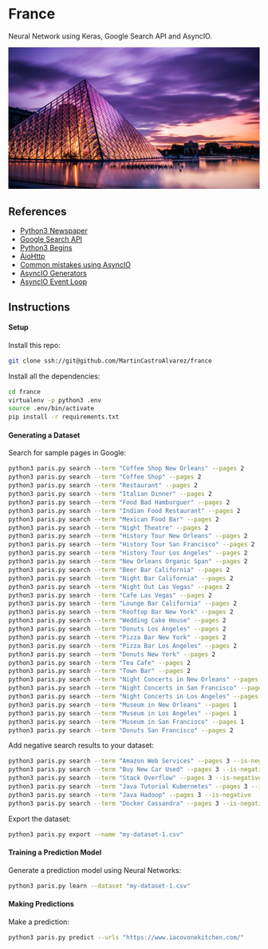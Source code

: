 # France
Neural Network using Keras, Google Search API and AsyncIO.

![image-alt](./france.jpg)

## References
- [Python3 Newspaper](https://pypi.org/project/newspaper3k/)
- [Google Search API](https://github.com/abenassi/Google-Search-API)
- [Python3 Begins](https://pypi.org/project/begins/)
- [AioHttp](https://aiohttp.readthedocs.io/en/stable/)
- [Common mistakes using AsyncIO](https://xinhuang.github.io/posts/2017-07-31-common-mistakes-using-python3-asyncio.html)
- [AsyncIO Generators](https://github.com/python-trio/async_generator)
- [AsyncIO Event Loop](https://docs.python.org/3/library/asyncio-eventloop.html)

## Instructions

#### Setup
Install this repo:
```bash
git clone ssh://git@github.com/MartinCastroAlvarez/france
```
Install all the dependencies:
```bash
cd france
virtualenv -p python3 .env
source .env/bin/activate
pip install -r requirements.txt
```

#### Generating a Dataset
Search for sample pages in Google:
```bash
python3 paris.py search --term "Coffee Shop New Orleans" --pages 2
python3 paris.py search --term "Coffee Shop" --pages 2
python3 paris.py search --term "Restaurant" --pages 2
python3 paris.py search --term "Italian Dinner" --pages 2
python3 paris.py search --term "Food Bad Hamburguer" --pages 2
python3 paris.py search --term "Indian Food Restaurant" --pages 2
python3 paris.py search --term "Mexican Food Bar" --pages 2
python3 paris.py search --term "Night Theatre" --pages 2
python3 paris.py search --term "History Tour New Orleans" --pages 2
python3 paris.py search --term "History Tour San Francisco" --pages 2
python3 paris.py search --term "History Tour Los Angeles" --pages 2
python3 paris.py search --term "New Orleans Organic Span" --pages 2
python3 paris.py search --term "Beer Bar California" --pages 2
python3 paris.py search --term "Night Bar California" --pages 2
python3 paris.py search --term "Night Out Las Vegas" --pages 2
python3 paris.py search --term "Cafe Las Vegas" --pages 2
python3 paris.py search --term "Lounge Bar California" --pages 2
python3 paris.py search --term "Rooftop Bar New York" --pages 2
python3 paris.py search --term "Wedding Cake House" --pages 2
python3 paris.py search --term "Donuts Los Angeles" --pages 2
python3 paris.py search --term "Pizza Bar New York" --pages 2
python3 paris.py search --term "Pizza Bar Los Angeles" --pages 2
python3 paris.py search --term "Donuts New York" --pages 2
python3 paris.py search --term "Tea Cafe" --pages 2
python3 paris.py search --term "Town Bar" --pages 2
python3 paris.py search --term "Night Concerts in New Orleans" --pages 2
python3 paris.py search --term "Night Concerts in San Francisco" --pages 2
python3 paris.py search --term "Night Concerts in Los Angeles" --pages 2
python3 paris.py search --term "Museum in New Orleans" --pages 1
python3 paris.py search --term "Museum in Los Angeles" --pages 1
python3 paris.py search --term "Museum in San Francisco" --pages 1
python3 paris.py search --term "Donuts San Francisco" --pages 2
```
Add negative search results to your dataset:
```bash
python3 paris.py search --term "Amazon Web Services" --pages 3 --is-negative
python3 paris.py search --term "Buy New Car Used" --pages 3 --is-negative
python3 paris.py search --term "Stack Overflow" --pages 3 --is-negative
python3 paris.py search --term "Java Tutorial Kubernetes" --pages 3 --is-negative
python3 paris.py search --term "Java Hadoop" --pages 3 --is-negative
python3 paris.py search --term "Docker Cassandra" --pages 3 --is-negative
```
Export the dataset:
```bash
python3 paris.py export --name "my-dataset-1.csv"
```

#### Training a Prediction Model
Generate a prediction model using Neural Networks:
```bash
python3 paris.py learn --dataset "my-dataset-1.csv"
```

#### Making Predictions
Make a prediction:
```bash
python3 paris.py predict --urls "https://www.iacovonekitchen.com/"
```
